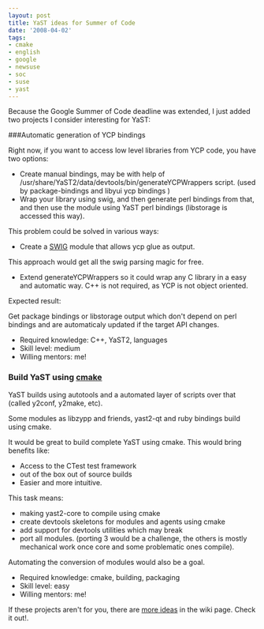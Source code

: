 ```yaml
---
layout: post
title: YaST ideas for Summer of Code
date: '2008-04-02'
tags:
- cmake
- english
- google
- newsuse
- soc
- suse
- yast
---
```


Because the Google Summer of Code deadline was extended, I just added two projects I consider interesting for YaST:

###Automatic generation of YCP bindings

Right now, if you want to access low level libraries from YCP code, you have two options:

* Create manual bindings, may be with help of /usr/share/YaST2/data/devtools/bin/generateYCPWrappers script. (used by package-bindings and libyui ycp bindings )  
* Wrap your library using swig, and then generate perl bindings from that, and then use the module using YaST perl bindings (libstorage is accessed this way).

This problem could be solved in various ways:

* Create a [SWIG][4] module that allows ycp glue as output.

This approach would get all the swig parsing magic for free.

* Extend generateYCPWrappers so it could wrap any C library in a easy and automatic way. C++ is not required, as YCP is not object oriented.

Expected result:

Get package bindings or libstorage output which don't depend on perl bindings and are automaticaly updated if the target API changes.

* Required knowledge: C++, YaST2, languages  
* Skill level: medium  
* Willing mentors: me!

### Build YaST using [cmake][3]

YaST builds using autotools and a automated layer of scripts over that (called y2conf, y2make, etc).

Some modules as libzypp and friends, yast2-qt and ruby bindings build using cmake.

It would be great to build complete YaST using cmake. This would bring benefits like:

* Access to the CTest test framework  
* out of the box out of source builds  
* Easier and more intuitive.

This task means:

* making yast2-core to compile using cmake  
* create devtools skeletons for modules and agents using cmake  
* add support for devtools utilities which may break  
* port all modules. (porting 3 would be a challenge, the others is mostly mechanical work once core and some problematic ones compile).

Automating the conversion of modules would also be a goal.

* Required knowledge: cmake, building, packaging  
* Skill level: easy  
* Willing mentors: me!

If these projects aren't for you, there are [more ideas][2] in the wiki page. Check it out!.

[1]: http://groups.google.com/group/google-summer-of-code-announce/browse_thread/thread/9fa88f31aa401f70  
 [2]: http://en.opensuse.org/Summer_of_Code_2008#YaST_ideas  
 [3]: http://www.cmake.org  
 [4]: http://www.swig.org

